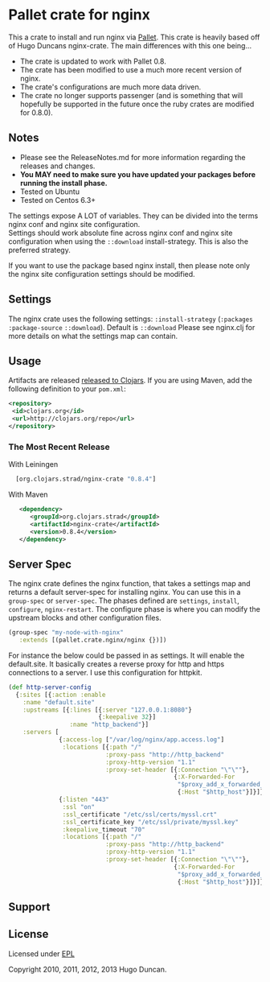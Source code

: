 # Pallet crate for nginx

This a crate to install and run nginx via [Pallet](http://pallet.github.com/).  This crate is heavily based off of
Hugo Duncans nginx-crate.  The main differences with this one being...
* The crate is updated to work with Pallet 0.8.
* The crate has been modified to use a much more recent version of nginx.
* The crate's configurations are much more data driven.
* The crate no longer supports passenger (and is something that will hopefully be supported in the future once the ruby crates are modified for 0.8.0).


## Notes
* Please see the ReleaseNotes.md for more information regarding the releases and changes.  
* **You MAY need to make sure you have updated your packages before running the install phase.**
* Tested on Ubuntu
* Tested on Centos 6.3+

The settings expose A LOT of variables.  They can be divided into the terms nginx conf and nginx site configuration.  
Settings should work absolute fine across nginx conf and nginx site configuration when using the `::download`
install-strategy.  This is also the preferred strategy.

If you want to use the package based nginx install, then please note only the nginx site configuration settings should be modified.


## Settings
The nginx crate uses the following settings:
`:install-strategy` (`:packages` `:package-source` `::download`).  Default is `::download`
Please see nginx.clj for more details on what the settings map can contain.


## Usage
Artifacts are released [released to Clojars](https://clojars.org/strad/nginx-crate).  If you are using Maven, add the following definition to your `pom.xml`:
```xml
<repository>
 <id>clojars.org</id>
 <url>http://clojars.org/repo</url>
</repository>
```

### The Most Recent Release
With Leiningen
```clojure
  [org.clojars.strad/nginx-crate "0.8.4"]
```

With Maven
```xml
   <dependency>
      <groupId>org.clojars.strad</groupId>
      <artifactId>nginx-crate</artifactId>
      <version>0.8.4</version>
   </dependency>
```

## Server Spec
The nginx crate defines the nginx function, that takes a settings map and returns a default server-spec for
installing nginx.  You can use this in a `group-spec` or `server-spec`.  The phases defined are
`settings`, `install`, `configure`, `nginx-restart`.   The configure phase is where you can modify
the upstream blocks and other configuration files.

```clj
(group-spec "my-node-with-nginx"
   :extends [(pallet.crate.nginx/nginx {})])
```

For instance the below could be passed in as settings.  It will enable the default.site.
It basically creates a reverse proxy for http and https connections to a server.  I use
this configuration for httpkit.

```clj
(def http-server-config
  {:sites [{:action :enable
    :name "default.site"
    :upstreams [{:lines [{:server "127.0.0.1:8080"}
                         {:keepalive 32}]
                 :name "http_backend"}]
    :servers [
              {:access-log ["/var/log/nginx/app.access.log"] 
               :locations [{:path "/"
                           :proxy-pass "http://http_backend"
                           :proxy-http-version "1.1"
                           :proxy-set-header [{:Connection "\"\""},
                                              {:X-Forwarded-For 
                                               "$proxy_add_x_forwarded_for"}, 
                                               {:Host "$http_host"}]}]}
              {:listen "443"
               :ssl "on"
               :ssl_certificate "/etc/ssl/certs/myssl.crt"
               :ssl_certificate_key "/etc/ssl/private/myssl.key"
               :keepalive_timeout "70" 
               :locations [{:path "/"
                           :proxy-pass "http://http_backend"
                           :proxy-http-version "1.1"
                           :proxy-set-header [{:Connection "\"\""},
                                              {:X-Forwarded-For 
                                               "$proxy_add_x_forwarded_for"}, 
                                               {:Host "$http_host"}]}]}]}]})
```



## Support

## License

Licensed under [EPL](http://www.eclipse.org/legal/epl-v10.html)

Copyright 2010, 2011, 2012, 2013 Hugo Duncan.
